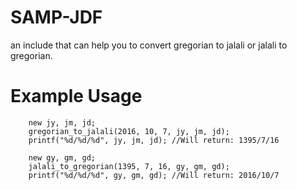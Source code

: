 # SAMP-JDF
an include that can help you to convert gregorian to jalali or jalali to gregorian.

# Example Usage
```
    new jy, jm, jd;
    gregorian_to_jalali(2016, 10, 7, jy, jm, jd);
    printf("%d/%d/%d", jy, jm, jd); //Will return: 1395/7/16
    
    new gy, gm, gd;
    jalali_to_gregorian(1395, 7, 16, gy, gm, gd);
    printf("%d/%d/%d", gy, gm, gd); //Will return: 2016/10/7
```
